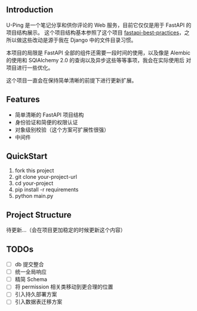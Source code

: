 ## Introduction

U-Ping 是一个笔记分享和供你评论的 Web 服务，目前它仅仅是用于 FastAPI 的项目结构展示。
这个项目结构基本参照了这个项目 [fastapi-best-practices](https://github.com/zhanymkanov/fastapi-best-practices)，之所以做这些改动是源于我在 Django 中的文件目录习惯。

本项目的局限是 FastAPI 全部的组件还需要一段时间的使用，以及像是 Alembic 的使用和 SQlAlchemy 2.0 的查询以及异步这些等等事项，我会在实际使用后
对项目进行一些优化。

这个项目一直会在保持简单清晰的前提下进行更新扩展。


## Features

 - 简单清晰的 FastAPI 项目结构
 - 身份验证和简便的权限认证
 - 对象级别校验（这个方案可扩展性很强）
 - 中间件


## QuickStart
1. fork this project
2. git clone your-project-url
3. cd your-project
4. pip install -r requirements
5. python main.py


## Project Structure

待更新...（会在项目更加稳定的时候更新这个内容）


## TODOs

- [ ] db 提交整合
- [ ] 统一全局响应
- [ ] 精简 Schema
- [ ] 将 permission 相关类移动到更合理的位置
- [ ] 引入持久部署方案
- [ ] 引入数据表迁移方案
